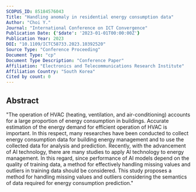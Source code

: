 ```yaml
---
SCOPUS_ID: 85184576043
Title: "Handling anomaly in residential energy consumption data"
Author: "Choi Y."
Journal: "International Conference on ICT Convergence"
Publication Date: {'$date': '2023-01-01T00:00:00Z'}
Publication Year: 2023
DOI: "10.1109/ICTC58733.2023.10392520"
Source Type: "Conference Proceeding"
Document Type: "cp"
Document Type Description: "Conference Paper"
Affiliation: "Electronics and Telecommunications Research Institute"
Affiliation Country: "South Korea"
Cited by count: 0
---
```


## Abstract
"The operation of HVAC (heating, ventilation, and air-conditioning) accounts for a large proportion of energy consumption in buildings. Accurate estimation of the energy demand for efficient operation of HVAC is important. In this respect, many researches have been conducted to collect energy consumption data for building energy management and to use the collected data for analysis and prediction. Recently, with the advancement of AI technology, there are many studies to apply AI technology to energy management. In this regard, since performance of AI models depend on the quality of training data, a method for effectively handling missing values and outliers in training data should be considered. This study proposes a method for handling missing values and outliers considering the semantics of data required for energy consumption prediction."
